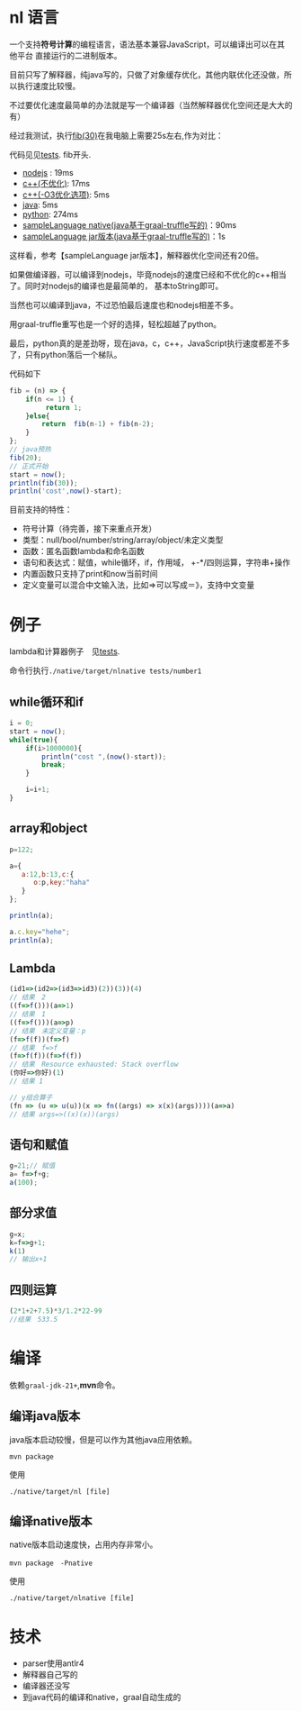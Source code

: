 # nl 语言

一个支持**符号计算**的编程语言，语法基本兼容JavaScript，可以编译出可以在其他平台
直接运行的二进制版本。

目前只写了解释器，纯java写的，只做了对象缓存优化，其他内联优化还没做，所以执行速度比较慢。

不过要优化速度最简单的办法就是写一个编译器（当然解释器优化空间还是大大的有）

经过我测试，执行[fib(30)](nl/tests/fib.nl)在我电脑上需要25s左右,作为对比：

代码见见[tests](nl/tests). fib开头.

- [nodejs](nl/tests/fib.js) : 19ms
- [c++(不优化)](nl/tests/fib.c): 17ms
- [c++(-O3优化选项)](nl/tests/fib.c): 5ms
- [java](nl/tests/fib.java): 5ms
- [python](nl/tests/fib.py): 274ms
- [sampleLanguage native(java基于graal-truffle写的)](nl/tests/fib.sl)：90ms
- [sampleLanguage jar版本(java基于graal-truffle写的)](nl/tests/fib.sl)：1s

这样看，参考【sampleLanguage jar版本】，解释器优化空间还有20倍。

如果做编译器，可以编译到nodejs，毕竟nodejs的速度已经和不优化的c++相当了。同时对nodejs的编译也是最简单的，
基本toString即可。

当然也可以编译到java，不过恐怕最后速度也和nodejs相差不多。

用graal-truffle重写也是一个好的选择，轻松超越了python。

最后，python真的是差劲呀，现在java，c，c++，JavaScript执行速度都差不多了，只有python落后一个梯队。

代码如下

```javascript
fib = (n) => {
    if(n <= 1) {
         return 1;
    }else{
        return  fib(n-1) + fib(n-2);
    }
};
// java预热
fib(20);
// 正式开始
start = now();
println(fib(30));
println('cost',now()-start);
```



目前支持的特性：

- 符号计算（待完善，接下来重点开发）
- 类型：null/bool/number/string/array/object/未定义类型
- 函数：匿名函数lambda和命名函数
- 语句和表达式：赋值，while循环，if，作用域， +-*/四则运算，字符串+操作
- 内置函数只支持了print和now当前时间
- 定义变量可以混合中文输入法，比如=>可以写成＝》，支持中文变量

# 例子

lambda和计算器例子　见[tests](nl/tests).

命令行执行`./native/target/nlnative tests/number1`

## while循环和if

```javascript
i = 0;
start = now();
while(true){
    if(i>1000000){
        println("cost ",(now()-start));
        break;
    }

    i=i+1;
}
```

## array和object
```javascript
p=122;

a={
   a:12,b:13,c:{
      o:p,key:"haha"
   }
};

println(a);

a.c.key="hehe";
println(a);
```


## Lambda 

```javascript
(id1=>(id2=>(id3=>id3)(2))(3))(4)
// 结果　2
((f=>f()))(a=>1)
// 结果　1
((f=>f()))(a=>p)
// 结果　未定义变量：p
(f=>f(f))(f=>f)
// 结果　f=>f
(f=>f(f))(f=>f(f))
// 结果　Resource exhausted: Stack overflow
(你好=>你好)(1)
// 结果 1

// y组合算子
(fn => (u => u(u))(x => fn((args) => x(x)(args))))(a=>a)
// 结果 args=>((x)(x))(args) 
```

## 语句和赋值

```javascript
g=21;// 赋值
a= f=>f+g;
a(100);
```

## 部分求值

```javascript
g=x;
k=f=>g+1;
k(1)
// 输出x+1
```



## 四则运算
```javascript
(2*1+2+7.5)*3/1.2*22-99
//结果　533.5
```
# 编译

依赖`graal-jdk-21+`,**mvn**命令。

## 编译java版本

java版本启动较慢，但是可以作为其他java应用依赖。

```shell
mvn package
```

使用

```shell
./native/target/nl [file]
```

## 编译native版本

native版本启动速度快，占用内存非常小。


```shell
mvn package　-Pnative
```

使用

```shell
./native/target/nlnative [file]
```

# 技术

- parser使用antlr4
- 解释器自己写的
- 编译器还没写
- 到java代码的编译和native，graal自动生成的


